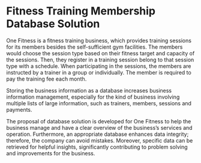 # Fitness Training Membership Database Solution

One Fitness is a fitness training business, which provides training sessions for its members besides the self-sufficient gym facilities. The members would choose the session type based on their fitness target and capacity of the sessions. Then, they register in a training session belong to that session type with a schedule. When participating in the sessions, the members are instructed by a trainer in a group or individually. The member is required to pay the training fee each month.

Storing the business information as a database increases business information management, especially for the kind of business involving multiple lists of large information, such as trainers, members, sessions and payments.

The proposal of database solution is developed for One Fitness to help the business manage and have a clear overview of the business’s services and operation. Furthermore, an appropriate database enhances data integrity; therefore, the company can avoid mistakes. Moreover, specific data can be retrieved for helpful insights, significantly contributing to problem solving and improvements for the business.
